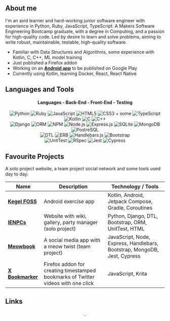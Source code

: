 ## About me

I'm an avid learner and hard-working junior software engineer with experience in Python, Ruby, JavaScript, TypeScript. A Makers Software Engineering Bootcamp graduate, with a degree in Computing, and a passion for high-quality code. Led by desire to learn and solve problems, aiming to write robust, maintainable, testable, high-quality software.

- Familiar with Data Structures and Algorithms, some experience with Kotlin, C, C++, ML model training
- Just published a Firefox addon
- Working on an [**Android app**](https://github.com/ddrmv/kegel-foss) to be published on Google Play
- Currently using Kotlin, learning Docker, React, React Native


## Languages and Tools

<div align="center"><h4>Languages - Back-End - Front-End - Testing</h4>
</div>

<!-- badge colors at https://github.com/Ileriayo/markdown-badges -->
<div align="center">
<img src="https://img.shields.io/badge/Python-3670A0?style=flat&logo=Python&logoColor=ffdd54" alt="Python" /> 
<img src="https://img.shields.io/badge/Ruby-CC342D?style=flat&logo=Ruby&logoColor=white" alt="Ruby" /> 
<img src="https://img.shields.io/badge/JavaScript-F7DF1E?logo=javascript&logoColor=000&style=flat" alt="JavaScript" /> 
<img src="https://img.shields.io/badge/HTML5-E34F26?logo=html5&logoColor=fff&style=flat" alt="HTML5" /> 
<img src="https://img.shields.io/badge/CSS3-1572B6?logo=css3&logoColor=fff&style=flat" alt="CSS3" /> 
+ some <img src="https://img.shields.io/badge/TypeScript-007ACC?style=flat&logo=TypeScript&logoColor=white" alt="TypeScript" /> 
<img src="https://img.shields.io/badge/Kotlin-7F52FF?style=flat&logo=Kotlin&logoColor=white" alt="Kotlin" /> 
<img src="https://img.shields.io/badge/C-00599C?style=flat&logo=C&logoColor=white" alt="C" /> 
<img src="https://img.shields.io/badge/C%2B%2B-00599C?style=flat&logo=C%2B%2B&logoColor=white" alt="C++" /> 
</div>

<div align="center">
<img src="https://img.shields.io/badge/Django-092E20?style=flat&logo=Django&logoColor=white" alt="Django" /> 
<img src="https://img.shields.io/badge/ORM-092E20?style=flat&logoColor=white" alt="ORM" /> 
<img src="https://img.shields.io/badge/npm-CB3837?logo=npm&logoColor=fff&style=flat" alt="NPM" /> 
<img src="https://img.shields.io/badge/Node.js-393?logo=nodedotjs&logoColor=fff&style=flat" alt="Node.js" /> 
<img src="https://img.shields.io/badge/Express.js-000?logo=express&logoColor=fff&style=flat" alt="Express.js" /> 
<img src="https://img.shields.io/badge/SQLite-07405e?logo=sqlite&logoColor=white&style=flat" alt="SQLite" /> 
<img src="https://img.shields.io/badge/MongoDB-47A248?logo=mongodb&logoColor=fff&style=flat" alt="MongoDB" /> 
<img src="https://img.shields.io/badge/PostgreSQL-316192?logo=postgresql&logoColor=white&style=flat" alt="PostreSQL" /> 
</div>

<div align="center">
<img src="https://img.shields.io/badge/DTL-092E20?style=flat&logoColor=white" alt="DTL" /> 
<img src="https://img.shields.io/badge/ERB-CC342D?style=flat&logoColor=white" alt="ERB" /> 
<img src="https://img.shields.io/badge/Handlebars.js-f0772b?style=flat&logo=handlebarsdotjs&logoColor=black" alt="Handlebars.js" /> 
<img src="https://img.shields.io/badge/Bootstrap-7952B3?logo=bootstrap&logoColor=fff&style=flat" alt="Bootstrap" /> 
</div>

<div align="center">
<img src="https://img.shields.io/badge/UnitTest-3670A0?style=flat&logoColor=white" alt="UnitTest" /> 
<img src="https://img.shields.io/badge/RSpec-CC342D?style=flat&logoColor=white" alt="RSpec" /> 
<img src="https://img.shields.io/badge/Jest-C21325?logo=jest&logoColor=fff&style=flat" alt="Jest" /> 
<img src="https://img.shields.io/badge/Cypress-17202C?logo=cypress&logoColor=fff&style=flat" alt="Cypress" /> 
</div>


## Favourite Projects

A solo project website, a team project social network and some tools used day to day:

| Name | Description | Technology / Tools |
| - | - | - |
| [**Kegel FOSS**](https://github.com/ddrmv/kegel-foss) | Android exercise app | Kotlin, Android, Jetpack Compose, Gradle, Coroutines |
| [**IENPCs**](https://github.com/ddrmv/ienpcs) | Website with wiki, gallery, party manager (solo project) | Python, Django, DTL, Bootstrap, ORM, UnitTest, HTML |
| [**Meowbook**](https://github.com/ddrmv/d-meowbook)| A social media app with a meow twist (team project) | JavaScript, Node, Express, Handlebars, Bootstrap, MongoDB, Jest, Cypress |
| [**X Bookmarker**](https://github.com/ddrmv/x-bookmarker) | Firefox addon for creating timestamped bookmarks of Twitter videos with one click | JavaScript, Krita |


## Links

<div align="center">
<a href="https://github.com/ddrmv/CV">
<img src="https://img.shields.io/badge/github.CV-121011?logo=github&logoColor=white" alt="" /> </a> 
<a href="https://www.linkedin.com/in/d-dramchev/"> 
<img src="https://img.shields.io/badge/linkedin-0077B5?logo=linkedin&logoColor=white" alt="" /> </a>
</div>
